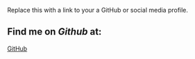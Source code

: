 Replace this with a link to your a GitHub or social media profile.
## Find me on *Github* at:
[GitHub](https://github.com/Nejimak)
